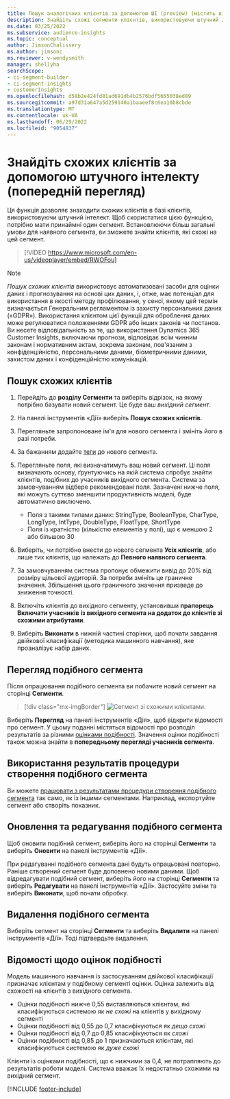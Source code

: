 ```yaml
---
title: Пошук аналогічних клієнтів за допомогою ШІ (preview) (містить відео)
description: Знайдіть схожі сегменти клієнтів, використовуючи штучний інтелект.
ms.date: 03/25/2022
ms.subservice: audience-insights
ms.topic: conceptual
author: JimsonChalissery
ms.author: jimsonc
ms.reviewer: v-wendysmith
manager: shellyha
searchScope:
- ci-segment-builder
- ci-segment-insights
- customerInsights
ms.openlocfilehash: d58b2e424fd81ad691db4b2576bdf5655038ed89
ms.sourcegitcommit: a97d31a647a5d259140a1baaeef8c6ea10b8cbde
ms.translationtype: MT
ms.contentlocale: uk-UA
ms.lasthandoff: 06/29/2022
ms.locfileid: "9054837"
---
```

# <a name="find-similar-customers-with-ai-preview"></a>Знайдіть схожих клієнтів за допомогою штучного інтелекту (попередній перегляд)

Ця функція дозволяє знаходити схожих клієнтів в базі клієнтів, використовуючи штучний інтелект. Щоб скористатися цією функцією, потрібно мати принаймні один сегмент. Встановлюючи більш загальні умови для наявного сегмента, ви зможете знайти клієнтів, які схожі на цей сегмент.

> [!VIDEO https://www.microsoft.com/en-us/videoplayer/embed/RWOFou]

> [!NOTE]
> *Пошук схожих клієнтів* використовує автоматизовані засоби для оцінки даних і прогнозування на основі цих даних, і, отже, має потенціал для використання в якості методу профілювання, у сенсі, якому цей термін визначається Генеральним регламентом із захисту персональних даних («GDPR»). Використання клієнтом цієї функції для оброблення даних може регулюватися положеннями GDPR або інших законів чи постанов. Ви несете відповідальність за те, що використання Dynamics 365 Customer Insights, включаючи прогнози, відповідає всім чинним законам і нормативним актам, зокрема законам, пов'язаним з конфіденційністю, персональними даними, біометричними даними, захистом даних і конфіденційністю комунікацій.

## <a name="finding-similar-customers"></a>Пошук схожих клієнтів

1. Перейдіть до **розділу Сегменти** та виберіть відрізок, на якому потрібно базувати новий сегмент. Це буде ваш *вихідний сегмент*.

1. На панелі інструментів «Дії» виберіть **Пошук схожих клієнтів**.

1. Перегляньте запропоноване ім'я для нового сегмента і змініть його в разі потреби.

1. За бажанням додайте [теги](work-with-tags-columns.md#manage-tags) до нового сегмента.

1. Перегляньте поля, які визначатимуть ваш новий сегмент. Ці поля визначають основу, ґрунтуючись на якій система спробує знайти клієнтів, подібних до учасників вихідного сегмента. Система за замовчуванням відбере рекомендовані поля.
  Зазначені нижче поля, які можуть суттєво зменшити продуктивність моделі, буде автоматично виключено.
  
   - Поля з такими типами даних: StringType, BooleanType, CharType, LongType, IntType, DoubleType, FloatType, ShortType
   - Поля із кратністю (кількістю елементів у полі), що є меншою 2 або більшою 30

1. Виберіть, чи потрібно внести до нового сегмента **Усіх клієнтів**, або лише тих клієнтів, що належать до **Певного наявного сегмента**.

1. За замовчуванням система пропонує обмежити вивід до 20% від розміру цільової аудиторій. За потреби змініть це граничне значення. Збільшення цього граничного значення призведе до зниження точності.

1. Включіть клієнтів до вихідного сегменту, установивши **прапорець Включати учасників із вихідного сегмента на додаток до клієнтів зі схожими атрибутами**.

1. Виберіть **Виконати** в нижній частині сторінки, щоб почати завдання двійкової класифікації (методика машинного навчання), яке проаналізує набір даних.

## <a name="view-the-similar-segment"></a>Перегляд подібного сегмента

Після опрацювання подібного сегмента ви побачите новий сегмент на сторінці **Сегменти**.

> [!div class="mx-imgBorder"]
> ![Сегмент зі схожими клієнтами.](media/expanded-segment.png "Сегмент зі схожими клієнтами")

Виберіть **Перегляд** на панелі інструментів «Дія», щоб відкрити відомості про сегмент. У цьому поданні містяться відомості про розподіл результатів за різними [оцінками подібності](#about-similarity-scores). Значення оцінки подібності також можна знайти в **попередньому перегляді учасників сегмента**.

## <a name="use-the-output-of-a-similar-segment"></a>Використання результатів процедури створення подібного сегмента

Ви можете [працювати з результатами процедури створення подібного сегмента](segments.md) так само, як із іншими сегментами. Наприклад, експортуйте сегмент або створіть показник.

## <a name="refresh-and-edit-a-similar-segment"></a>Оновлення та редагування подібного сегмента

Щоб оновити подібний сегмент, виберіть його на сторінці **Сегменти** та виберіть **Оновити** на панелі інструментів «Дії».

При редагуванні подібного сегмента дані будуть опрацьовані повторно. Раніше створений сегмент буде доповнено новими даними.
Щоб відредагувати подібний сегмент, виберіть його на сторінці **Сегменти** та виберіть **Редагувати** на панелі інструментів «Дії». Застосуйте зміни та виберіть **Виконати**, щоб почати обробку.

## <a name="delete-a-similar-segment"></a>Видалення подібного сегмента

Виберіть сегмент на сторінці **Сегменти** та виберіть **Видалити** на панелі інструментів «Дії». Тоді підтвердьте видалення.

## <a name="about-similarity-scores"></a>Відомості щодо оцінок подібності

Модель машинного навчання із застосуванням двійкової класифікації призначає клієнтам у подібному сегменті оцінки. Оцінка залежить від схожості на клієнтів з вихідного сегмента.

- Оцінки подібності нижче 0,55 виставляються клієнтам, які класифікуються системою як *не схожі* на клієнтів у вихідному сегменті
- Оцінки подібності від 0,55 до 0,7 класифікуються як *дещо схожі*
- Оцінки подібності від 0,7 до 0,85 класифікуються як *схожі*
- Оцінки подібності від 0,85 до 1 призначаються клієнтам, які класифікуються системою як *дуже схожі*

Клієнти із оцінками подібності, що є нижчими за 0,4, не потрапляють до результатів роботи моделі. Система вважає їх недостатньо схожими на вихідний сегмент.

[!INCLUDE [footer-include](includes/footer-banner.md)]
